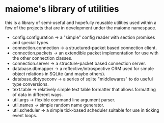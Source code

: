 maiome's library of utilities
=============================

this is a library of semi-useful and hopefully reusable utilities used within a few
of the projects that are in development under the maiome namespace.

- config.configuration -> a "simple" config reader with section promises and special types.
- connection.connection -> a structured-packet based connection client.
- connection.packets -> an extendible packet implementation for use with the other connection classes.
- connection.server -> a structure-packet based connection server.
- database.dbmapper -> a reflective/introspective ORM used for simple object relations in SQLite (and maybe others).
- database.dbtypeconv -> a series of sqlite "middlewares" to do useful type conversions.
- text.table -> relatively simple text table formatter that allows formatting of data in different ways.
- util.args -> flexible command line argument parser.
- util.names -> simple random name generator.
- util.scheduler -> a simple tick-based scheduler suitable for use in ticking event loops.
